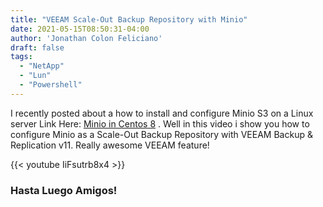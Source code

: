 ```yaml
---
title: "VEEAM Scale-Out Backup Repository with Minio"
date: 2021-05-15T08:50:31-04:00
author: 'Jonathan Colon Feliciano'
draft: false
tags:
  - "NetApp"
  - "Lun"
  - "Powershell"
---
```


I recently posted about a how to install and configure Minio S3 on a Linux server Link Here: [Minio in Centos 8](/content/posts/minio-centos-8.en.md) . Well in this video i show you how to configure Minio as a Scale-Out Backup Repository with VEEAM Backup & Replication v11. Really awesome VEEAM feature!

{{< youtube IiFsutrb8x4 >}}

### Hasta Luego Amigos!

